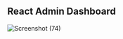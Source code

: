 ## React Admin Dashboard

![Screenshot (74)](https://user-images.githubusercontent.com/85516194/173025666-da156498-d5f6-4975-bcaa-18ca07000b54.png)
